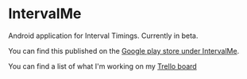 # IntervalMe
Android application for Interval Timings. Currently in beta.

You can find this published on the [Google play store under IntervalMe](https://play.google.com/store/apps/details?id=io.github.crr0004.intervalme).

You can find a list of what I'm working on my [Trello board](https://trello.com/b/zM6Ycpbu/intervalme)
